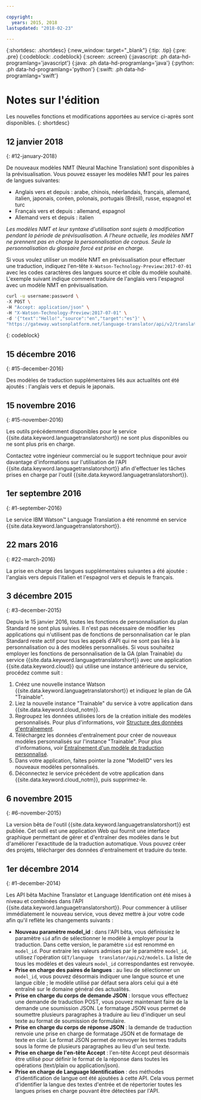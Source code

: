 ```yaml
---

copyright:
  years: 2015, 2018
lastupdated: "2018-02-23"

---
```


{:shortdesc: .shortdesc}
{:new_window: target="_blank"}
{:tip: .tip}
{:pre: .pre}
{:codeblock: .codeblock}
{:screen: .screen}
{:javascript: .ph data-hd-programlang='javascript'}
{:java: .ph data-hd-programlang='java'}
{:python: .ph data-hd-programlang='python'}
{:swift: .ph data-hd-programlang='swift'}

# Notes sur l'édition

Les nouvelles fonctions et modifications apportées au service
ci-après sont disponibles.
{: shortdesc}

## 12 janvier 2018
{: #12-january-2018}

De nouveaux modèles NMT (Neural Machine Translation) sont disponibles à la prévisualisation. Vous pouvez essayer les modèles NMT pour les paires de langues suivantes:  

- Anglais vers et depuis : arabe, chinois, néerlandais, français, allemand, italien, japonais, coréen, polonais, portugais (Brésil), russe, espagnol et turc 
- Français vers et depuis : allemand, espagnol
- Allemand vers et depuis : italien

*Les modèles NMT et leur syntaxe d'utilisation sont sujets à modification pendant la période de prévisualisation. A l'heure actuelle, les modèles NMT ne prennent pas en charge la personnalisation de corpus. Seule la personnalisation du glossaire forcé est prise en charge.*

Si vous voulez utiliser un modèle NMT en prévisualisation pour effectuer une traduction, indiquez l'en-tête `X-Watson-Technology-Preview:2017-07-01` avec les codes caractères des langues source et cible du modèle souhaité. L'exemple suivant indique comment traduire de l'anglais vers l'espagnol avec un modèle NMT en prévisualisation.

```bash
curl -u username:password \
-X POST \
-H "Accept: application/json" \
-H "X-Watson-Technology-Preview:2017-07-01" \
-d '{"text":"Hello!","source":"en","target":"es"}' \
"https://gateway.watsonplatform.net/language-translator/api/v2/translate"
```
{: codeblock}


## 15 décembre 2016
{: #15-december-2016}

Des modèles de traduction supplémentaires liés aux actualités ont été ajoutés : l'anglais vers et depuis le japonais. 

## 15 novembre 2016
{: #15-november-2016}

Les outils précédemment disponibles pour le service {{site.data.keyword.languagetranslatorshort}} ne sont plus disponibles ou ne sont plus pris en charge.  

Contactez votre ingénieur commercial ou le support technique pour avoir davantage d'informations sur l'utilisation de l'API {{site.data.keyword.languagetranslatorshort}} afin d'effectuer les tâches prises en charge par l'outil {{site.data.keyword.languagetranslatorshort}}.

## 1er septembre 2016
{: #1-september-2016}

Le service IBM Watson&trade; Language Translation a été renommé en service {{site.data.keyword.languagetranslatorshort}}.

## 22 mars 2016
{: #22-march-2016}

La prise en charge des langues supplémentaires suivantes a été ajoutée : l'anglais vers depuis l'italien et l'espagnol vers et depuis le français. 

## 3 décembre 2015
{: #3-december-2015}

Depuis le 15 janvier 2016, toutes les fonctions de personnalisation du plan Standard ne sont plus suivies. Il n'est pas nécessaire de modifier les applications qui n'utilisent pas de fonctions de personnalisation car le plan Standard reste actif pour tous les appels d'API qui ne sont pas liés à la personnalisation ou à des modèles personnalisés. Si vous souhaitez employer les fonctions de personnalisation de la GA (plan Trainable) du service {{site.data.keyword.languagetranslatorshort}} avec une application {{site.data.keyword.cloud}} qui utilise une instance antérieure du service, procédez comme suit :

1.  Créez une nouvelle instance Watson {{site.data.keyword.languagetranslatorshort}} et indiquez le plan de GA "Trainable".
1.  Liez la nouvelle instance "Trainable" du service à votre application dans {{site.data.keyword.cloud_notm}}.
1.  Regroupez les données utilisées lors de la création initiale des modèles personnalisés. Pour plus d'informations, voir [Structure des données d'entraînement](/docs/services/language-translator/customizing.html#structure).
1.  Téléchargez les données d'entraînement pour créer de nouveaux modèles personnalisés sur l'instance "Trainable". Pour plus d'informations, voir [Entraînement d'un modèle de traduction personnalisé](/docs/services/language-translator/customizing.html#training).
1.  Dans votre application, faites pointer la zone "ModelID" vers les nouveaux modèles personnalisés. 
1.  Déconnectez le service précédent de votre application dans {{site.data.keyword.cloud_notm}}, puis supprimez-le.

## 6 novembre 2015
{: #6-november-2015}

La version bêta de l'outil {{site.data.keyword.languagetranslatorshort}} est publiée. Cet outil est une application Web qui fournit une interface graphique permettant de gérer et d'entraîner des modèles dans le but d'améliorer l'exactitude de la traduction automatique. Vous pouvez créer des projets, télécharger des données d'entraînement et traduire du texte. 

## 1er décembre 2014
{: #1-december-2014}

Les API bêta Machine Translator et Language Identification ont été mises à niveau et combinées dans l'API {{site.data.keyword.languagetranslatorshort}}. Pour commencer à utiliser immédiatement le nouveau service, vous devez mettre à jour votre code afin qu'il reflète les changements suivants :

- **Nouveau paramètre model\_id** : dans l'API bêta, vous définissiez le paramètre `sid` afin de sélectionner le modèle à employer pour la traduction. Dans cette version, le paramètre `sid` est renommé en `model_id`. Pour extraire les valeurs admises par le paramètre `model_id`, utilisez l'opération `GET/language  translator/api/v2/models`. La liste de tous les modèles et des valeurs `model_id` correspondantes est renvoyée.
- **Prise en charge des paires de langues** : au lieu de sélectionner un `model_id`, vous pouvez désormais indiquer une langue source et une langue cible ; le modèle utilisé par défaut sera alors celui qui a été entraîné sur le domaine général des actualités. 
- **Prise en charge du corps de demande JSON** : lorsque vous effectuez une demande de traduction POST, vous pouvez maintenant faire de la demande une soumission JSON. Le formatage JSON vous permet de soumettre plusieurs paragraphes à traduire au lieu d'indiquer un seul texte au format de soumission de formulaire. 
- **Prise en charge du corps de réponse JSON** : la demande de traduction renvoie une prise en charge de formatage JSON et de formatage de texte en clair. Le format JSON permet de renvoyer les termes traduits sous la forme de plusieurs paragraphes au lieu d'un seul texte.
- **Prise en charge de l'en-tête Accept** : l'en-tête Accept peut désormais être utilisé pour définir le format de la réponse dans toutes les opérations (text/plain ou application/json).
- **Prise en charge de Language Identification** : des méthodes d'identification de langue ont été ajoutées à cette API. Cela vous permet d'identifier la langue des textes d'entrée et de répertorier toutes les
langues prises en charge pouvant être détectées par l'API.

